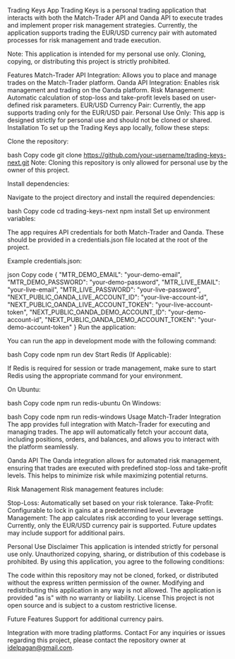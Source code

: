 Trading Keys App
Trading Keys is a personal trading application that interacts with both the Match-Trader API and Oanda API to execute trades and implement proper risk management strategies. Currently, the application supports trading the EUR/USD currency pair with automated processes for risk management and trade execution.

Note: This application is intended for my personal use only. Cloning, copying, or distributing this project is strictly prohibited.

Features
Match-Trader API Integration: Allows you to place and manage trades on the Match-Trader platform.
Oanda API Integration: Enables risk management and trading on the Oanda platform.
Risk Management: Automatic calculation of stop-loss and take-profit levels based on user-defined risk parameters.
EUR/USD Currency Pair: Currently, the app supports trading only for the EUR/USD pair.
Personal Use Only: This app is designed strictly for personal use and should not be cloned or shared.
Installation
To set up the Trading Keys app locally, follow these steps:

Clone the repository:

bash
Copy code
git clone https://github.com/your-username/trading-keys-next.git
Note: Cloning this repository is only allowed for personal use by the owner of this project.

Install dependencies:

Navigate to the project directory and install the required dependencies:

bash
Copy code
cd trading-keys-next
npm install
Set up environment variables:

The app requires API credentials for both Match-Trader and Oanda. These should be provided in a credentials.json file located at the root of the project.

Example credentials.json:

json
Copy code
{
  "MTR_DEMO_EMAIL": "your-demo-email",
  "MTR_DEMO_PASSWORD": "your-demo-password",
  "MTR_LIVE_EMAIL": "your-live-email",
  "MTR_LIVE_PASSWORD": "your-live-password",
  "NEXT_PUBLIC_OANDA_LIVE_ACCOUNT_ID": "your-live-account-id",
  "NEXT_PUBLIC_OANDA_LIVE_ACCOUNT_TOKEN": "your-live-account-token",
  "NEXT_PUBLIC_OANDA_DEMO_ACCOUNT_ID": "your-demo-account-id",
  "NEXT_PUBLIC_OANDA_DEMO_ACCOUNT_TOKEN": "your-demo-account-token"
}
Run the application:

You can run the app in development mode with the following command:

bash
Copy code
npm run dev
Start Redis (If Applicable):

If Redis is required for session or trade management, make sure to start Redis using the appropriate command for your environment.

On Ubuntu:

bash
Copy code
npm run redis-ubuntu
On Windows:

bash
Copy code
npm run redis-windows
Usage
Match-Trader Integration
The app provides full integration with Match-Trader for executing and managing trades. The app will automatically fetch your account data, including positions, orders, and balances, and allows you to interact with the platform seamlessly.

Oanda API
The Oanda integration allows for automated risk management, ensuring that trades are executed with predefined stop-loss and take-profit levels. This helps to minimize risk while maximizing potential returns.

Risk Management
Risk management features include:

Stop-Loss: Automatically set based on your risk tolerance.
Take-Profit: Configurable to lock in gains at a predetermined level.
Leverage Management: The app calculates risk according to your leverage settings.
Currently, only the EUR/USD currency pair is supported. Future updates may include support for additional pairs.

Personal Use Disclaimer
This application is intended strictly for personal use only. Unauthorized copying, sharing, or distribution of this codebase is prohibited. By using this application, you agree to the following conditions:

The code within this repository may not be cloned, forked, or distributed without the express written permission of the owner.
Modifying and redistributing this application in any way is not allowed.
The application is provided "as is" with no warranty or liability.
License
This project is not open source and is subject to a custom restrictive license.

Future Features
Support for additional currency pairs.

Integration with more trading platforms.
Contact
For any inquiries or issues regarding this project, please contact the repository owner at idelpagan@gmail.com.

